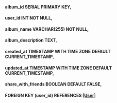 #### album_id SERIAL PRIMARY KEY,

#### user_id INT NOT NULL,

#### album_name VARCHAR(255) NOT NULL,

#### album_description TEXT,

#### created_at TIMESTAMP WITH TIME ZONE DEFAULT CURRENT_TIMESTAMP,
#### updated_at TIMESTAMP WITH TIME ZONE DEFAULT CURRENT_TIMESTAMP,
#### share_with_friends BOOLEAN DEFAULT FALSE,

#### FOREIGN KEY (user_id) REFERENCES [[User]](user_id)
